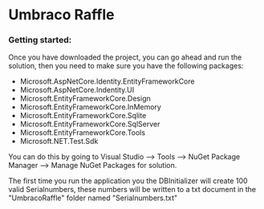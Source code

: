 # Umbraco Raffle
### Getting started:
Once you have downloaded the project, you can go ahead and run the solution, then you need to make sure you have the following packages:
- Microsoft.AspNetCore.Identity.EntityFrameworkCore
- Microsoft.AspNetCore.Indentity.UI
- Microsoft.EntityFrameworkCore.Design
- Microsoft.EntityFrameworkCore.InMemory
- Microsoft.EntityFrameworkCore.Sqlite
- Microsoft.EntityFrameworkCore.SqlServer
- Microsoft.EntityFrameworkCore.Tools
- Microsoft.NET.Test.Sdk

You can do this by going to Visual Studio --> Tools --> NuGet Package Manager --> Manage NuGet Packages for solution.


The first time you run the application you the DBInitializer will create 100 valid Serialnumbers, these numbers will be written to a txt document in the "UmbracoRaffle" folder named "Serialnumbers.txt"

